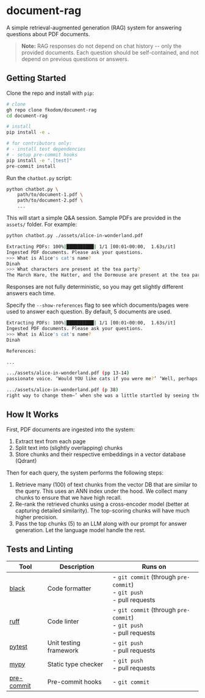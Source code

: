 # document-rag

A simple retrieval-augmented generation (RAG) system for answering questions about PDF documents.  

> **Note:** RAG responses do not depend on chat history -- only the provided documents.  Each question should be self-contained, and not depend on previous questions or answers.


## Getting Started

Clone the repo and install with `pip`:

```bash
# clone
gh repo clone fkodom/document-rag
cd document-rag

# install
pip install -e .

# for contributors only:
# - install test dependencies
# - setup pre-commit hooks
pip install -e ".[test]"
pre-commit install
```

Run the `chatbot.py` script:

```bash
python chatbot.py \
    path/to/document-1.pdf \
    path/to/document-2.pdf \
    ...
```

This will start a simple Q&A session.  Sample PDFs are provided in the `assets/` folder.  For example:

```bash
python chatbot.py ./assets/alice-in-wonderland.pdf
```
```bash
Extracting PDFs: 100%|██████████| 1/1 [00:01<00:00,  1.63s/it]
Ingested PDF documents. Please ask your questions.
>>> What is Alice's cat's name?
Dinah
>>> What characters are present at the tea party?
The March Hare, the Hatter, and the Dormouse are present at the tea party.
```

Responses are not fully deterministic, so you may get slightly different answers each time.

Specify the `--show-references` flag to see which documents/pages were used to answer each question.  By default, 5 documents are used.

```bash
Extracting PDFs: 100%|██████████| 1/1 [00:01<00:00,  1.63s/it]
Ingested PDF documents. Please ask your questions.
>>> What is Alice's cat's name?
Dinah

References:

...

.../assets/alice-in-wonderland.pdf (pp 13-14)
passionate voice. ‘Would YOU like cats if you were me?’ ‘Well, perhaps not,’ said Alice in a soothing tone: ‘don’t be angry about it. And yet I wish I could show you our cat Dinah: I think you’d take a fancy to cats if you could only see her. She is such a dear quiet thing,’ Alice went on, half to herself, as she swam lazily about in the pool, ‘and she sits 23 purring so nicely by the ﬁre, licking her paws and washing her face–and she is such a nice soft thing to nurse–and she’s such a capital one for catching mice–oh, I beg your pardon!’ cried Alice again, for this time the Mouse was bristling all over, and she felt certain it must be really

.../assets/alice-in-wonderland.pdf (p 38)
right way to change them–’ when she was a little startled by seeing the Cheshire Cat sitting on a bough of a tree a few yards o↵. The Cat only grinned when it saw Alice. It looked good-natured, she thought: still it had VERY long claws and a great many teeth, so she felt that it ought to be treated with respect. ‘Cheshire Puss,’ she began, rather timidly, as she did not at all know whether it would like the name: however, it only grinned a little wider. ‘Come, it’s pleased so far,’ thought Alice, and she went on. ‘Would you tell me, please, which way I ought to go from here?’ ‘That depends a good deal on where you want to get to,’ said the Cat. ‘I
```


## How It Works

First, PDF documents are ingested into the system:
1. Extract text from each page
2. Split text into (slightly overlapping) chunks
3. Store chunks and their respective embeddings in a vector database (Qdrant)

Then for each query, the system performs the following steps:
1. Retrieve many (100) of text chunks from the vector DB that are similar to the query.  This uses an ANN index under the hood.  We collect many chunks to ensure that we have high recall.
2. Re-rank the retrieved chunks using a cross-encoder model (better at capturing detailed similarity).  The top-scoring chunks will have much higher precision.
3. Pass the top chunks (5) to an LLM along with our prompt for answer generation.  Let the language model handle the rest.


## Tests and Linting

| Tool | Description | Runs on |
| --- | --- | --- |
| [black](https://github.com/psf/black) | Code formatter | - `git commit` (through `pre-commit`) <br> - `git push` <br> - pull requests |
| [ruff](https://github.com/astral-sh/ruff) | Code linter | - `git commit` (through `pre-commit`) <br> - `git push` <br> - pull requests |
| [pytest](https://github.com/pytest-dev/pytest) | Unit testing framework | - `git push` <br> - pull requests |
| [mypy](https://github.com/python/mypy) | Static type checker | - `git push` <br> - pull requests |
| [pre-commit](https://github.com/pre-commit/pre-commit) | Pre-commit hooks | - `git commit` |
